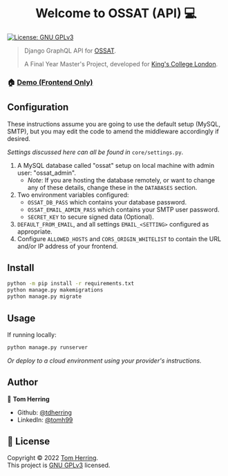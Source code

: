 <h1 align="center">Welcome to OSSAT (API) 💻</h1>
<p>
  <a href="https://www.gnu.org/licenses/gpl-3.0.en.html" target="_blank">
    <img alt="License: GNU GPLv3" src="https://img.shields.io/badge/License-GNU GPLv3-yellow.svg" />
  </a>
</p>

> Django GraphQL API for [OSSAT](https://github.com/tdherring/ossat-frontend). 
> 
> A Final Year Master's Project, developed for [King's College London](https://www.kcl.ac.uk/).

### 🏠 [Demo (Frontend Only)](https://ossat.io/)

## Configuration

These instructions assume you are going to use the default setup (MySQL, SMTP), but you may edit the code to amend the middleware accordingly if desired.

*Settings discussed here can all be found in* `core/settings.py`. 

1. A MySQL database called "ossat" setup on local machine with admin user: "ossat_admin".
   * *Note*: If you are hosting the database remotely, or want to change any of these details, change these in the `DATABASES` section.
2. Two environment variables configured:
   * `OSSAT_DB_PASS` which contains your database password.
   * `OSSAT_EMAIL_ADMIN_PASS` which contains your SMTP user password.
   * `SECRET_KEY` to secure signed data (Optional). 
4. `DEFAULT_FROM_EMAIL`, and all settings `EMAIL_<SETTING>` configured as appropriate. 
5. Configure `ALLOWED_HOSTS` and `CORS_ORIGIN_WHITELIST` to contain the URL and/or IP address of your frontend.
 
## Install

```sh
python -m pip install -r requirements.txt
python manage.py makemigrations
python manage.py migrate
```

## Usage

If running locally:

```sh
python manage.py runserver
```

*Or deploy to a cloud environment using your provider's instructions.*

## Author

👤 **Tom Herring**

* Github: [@tdherring](https://github.com/tdherring)
* LinkedIn: [@tomh99](https://linkedin.com/in/tomh99)

## 📝 License

Copyright © 2022 [Tom Herring](https://github.com/tdherring).<br />
This project is [GNU GPLv3](https://www.gnu.org/licenses/gpl-3.0.en.html) licensed.
